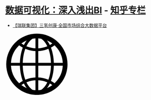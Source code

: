# [**数据可视化：深入浅出BI**](https://zhuanlan.zhihu.com/p/24573880) - [**知乎专栏**](https://zhuanlan.zhihu.com/)


- [【瑞联集团】三氢创康·全国市场综合大数据平台](https://m.reliancejk.com/date2021/)

<svg t="1640869094795" class="icon" viewBox="0 0 1024 1024" version="1.1" xmlns="http://www.w3.org/2000/svg" p-id="2125" width="200" height="200"><path d="M512.001274 15.045039a497.880869 497.880869 0 0 1 496.99699 497.086142c0 137.285182-55.886849 261.573274-145.67566 351.652466-89.81301 90.098296-214.335444 145.167493-351.32133 145.167494-137.262257 0-261.529972-55.069197-351.31751-145.173862-89.788811-90.079192-145.67566-214.367284-145.67566-351.646098a497.880869 497.880869 0 0 1 496.99317-497.086142zM489.215293 932.144136V771.518957a405.118201 405.118201 0 0 0-129.123952 26.595319 137.138718 137.138718 0 0 0-17.101903 6.511917c3.53042 7.062113 6.785742 14.098754 10.570881 20.887043 25.514032 45.602527 55.33538 80.88762 88.987717 101.223193a372.744559 372.744559 0 0 0 46.671078 5.40898z m320.120674-717.103117a128.736778 128.736778 0 0 0-10.591259-10.061441 441.222218 441.222218 0 0 1-58.315604 36.934404c27.141693 70.795612 43.939205 156.01602 46.672351 247.447775h144.843999a419.629601 419.629601 0 0 0-122.609487-274.320738z m-46.672352-40.41388a415.300634 415.300634 0 0 0-85.71329-49.415687 434.384259 434.384259 0 0 1 33.623044 51.562976c3.805517 7.062113 7.861934 15.201692 11.942549 23.339997 13.571483-8.138305 27.117495-16.556802 40.137509-25.493654z m-181.233302-77.3572c-15.172399-2.404557-30.921738-4.056417-46.64688-5.133883V253.306336a429.022402 429.022402 0 0 0 129.127773-26.588951c5.985921-2.177856 11.392353-4.356986 17.076431-6.787015-2.954752-7.337211-7.036641-14.373851-10.541588-20.887043-24.989309-46.15527-55.610477-80.888893-89.013189-101.774662z m-92.217567-5.133883c-15.723868 1.077466-31.473207 2.729325-46.671078 5.133883-33.652337 20.887043-63.473685 55.619393-88.987717 101.774662-3.781319 6.510644-7.036641 13.547285-10.816686 20.887042 5.684078 2.430029 11.392353 4.609159 17.351529 6.787016a428.859382 428.859382 0 0 0 129.123952 26.595318V92.130962z m-142.141419 33.075396a414.845959 414.845959 0 0 0-85.732395 49.415687c13.020014 8.940673 26.591498 17.355349 40.412607 25.493654a233.26369 233.26369 0 0 1 11.667451-23.339997c10.041064-19.007209 21.708515-35.811089 33.652337-51.562976z m-122.088585 79.763031c-3.255322 3.004423-7.060839 6.536116-10.316162 10.061441a419.628328 419.628328 0 0 0-122.614581 274.32456h144.874565c2.703853-91.430482 19.529385-176.648342 46.370508-247.447775a478.47757 478.47757 0 0 1-58.31433-36.934405zM92.051999 535.189712a420.779662 420.779662 0 0 0 122.614581 274.319464l10.316162 10.293237a425.318773 425.318773 0 0 1 58.318151-37.413278c-26.841123-71.096182-43.666655-155.742195-46.370508-247.19815H92.051999z m169.286933 314.488813a415.88267 415.88267 0 0 0 85.732395 49.383847 360.53328 360.53328 0 0 1-33.652337-51.562976c-4.075521-7.313012-8.137031-15.176219-11.667451-22.788528a416.635367 416.635367 0 0 0-40.412607 24.962563z m273.441954 82.465611a371.780443 371.780443 0 0 0 46.646879-5.40898c33.402711-20.335574 64.02388-55.620666 89.013189-101.223194 3.504948-6.787015 7.586836-13.823656 10.541589-20.887042a133.885943 133.885943 0 0 0-17.076431-6.511918 405.259571 405.259571 0 0 0-129.120132-26.594045v160.625179z m142.169439-33.081764a416.339892 416.339892 0 0 0 85.71329-49.383847 390.678122 390.678122 0 0 0-40.137509-24.962563c-4.075521 7.612308-8.137031 15.475516-11.942548 22.788528-10.592533 18.706639-21.684316 36.362558-33.623045 51.562976z m121.789288-79.259959l10.591259-10.293237a420.780936 420.780936 0 0 0 122.614582-274.319464H787.101455c-2.729325 91.455954-19.530658 176.101968-46.672351 247.198149a395.620965 395.620965 0 0 1 58.315604 37.414552z m-99.82478-558.105599a203.624467 203.624467 0 0 1-19.004662 7.33721 460.617875 460.617875 0 0 1-145.124191 29.826442v190.500018h206.195866c-2.452954-84.393841-17.375727-162.553409-42.064466-227.66367z m-209.69954 37.163652a456.062207 456.062207 0 0 1-144.873292-29.826442 187.929892 187.929892 0 0 1-19.530658-7.33721c-24.412368 65.110261-39.608965 143.269829-42.064466 227.66367H489.215293V298.860466z m0 426.554165v-190.224919H282.746877c2.454228 84.144215 17.652098 161.977742 42.064466 227.388572 6.510644-2.428756 13.020014-5.158081 19.530658-7.33721 45.019218-17.354076 93.864332-27.396413 144.873292-29.826443z m45.570687 0a465.365857 465.365857 0 0 1 144.874566 29.826443c6.50937 2.17913 12.743643 4.908455 19.254287 7.33721 24.688739-65.410831 39.608965-143.244357 42.064466-227.388572H534.78598v190.224919z" p-id="2126"></path></svg>

